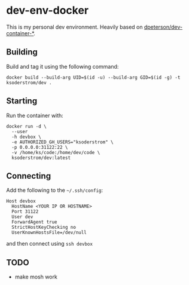 # dev-env-docker

This is my personal dev environment. Heavily based on [dpeterson/dev-container-*](https://github.com/dpetersen/dev-container-base).

## Building

Build and tag it using the following command:

```
docker build --build-arg UID=$(id -u) --build-arg GID=$(id -g) -t ksoderstrom/dev .
```

## Starting

Run the container with:

```
docker run -d \
  --user 
  -h devbox \
  -e AUTHORIZED_GH_USERS="ksoderstrom" \
  -p 0.0.0.0:31122:22 \
  -v /home/ks/code:/home/dev/code \
  ksoderstrom/dev:latest
```

## Connecting

Add the following to the `~/.ssh/config`:

```
Host devbox
  HostName <YOUR IP OR HOSTNAME>
  Port 31122
  User dev
  ForwardAgent true
  StrictHostKeyChecking no
  UserKnownHostsFile=/dev/null
```

and then connect using `ssh devbox`

## TODO

* make mosh work
